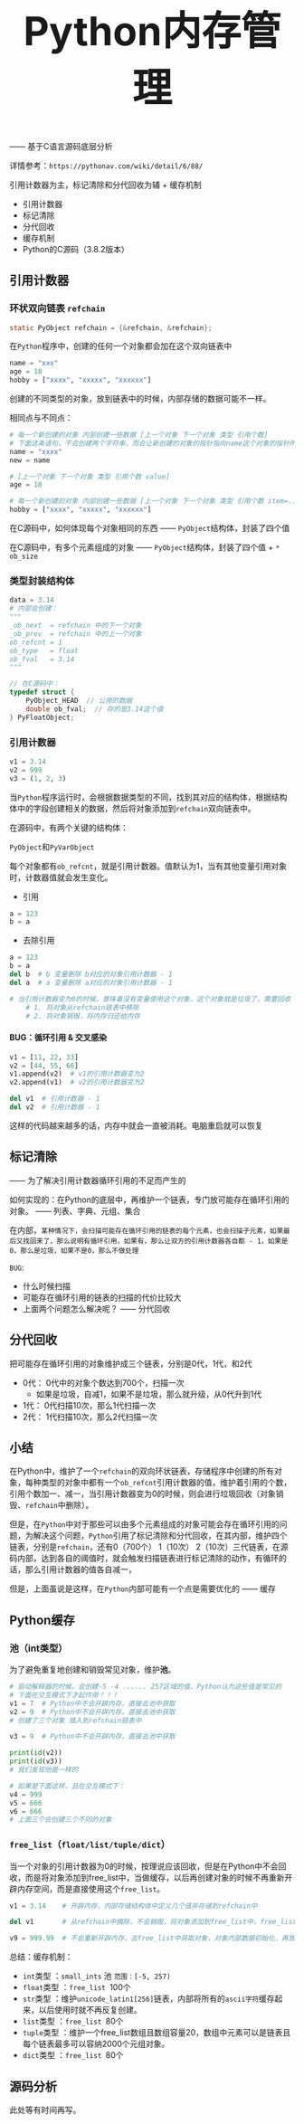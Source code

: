 <h1 style="text-align: center; font-size: 70px;">Python内存管理</h1> 

—— 基于C语言源码底层分析

详情参考：`https://pythonav.com/wiki/detail/6/88/`

引用计数器为主，标记清除和分代回收为辅 + 缓存机制

-   引用计数器
-   标记清除
-   分代回收
-   缓存机制
-   Python的C源码（3.8.2版本）

## 引用计数器

### 环状双向链表 `refchain`

```C
static PyObject refchain = {&refchain, &refchain};
```

在`Python`程序中，创建的任何一个对象都会加在这个双向链表中

```python
name = "xxx"
age = 18
hobby = ["xxxx", "xxxxx", "xxxxxx"]
```

创建的不同类型的对象，放到链表中的时候，内部存储的数据可能不一样。

相同点与不同点：

```python
# 每一个新创建的对象 内部创建一些数据 [上一个对象 下一个对象 类型 引用个数]
# 下面这条语句，不会创建两个字符串，而会让新创建的对象的指针指向name这个对象的指针所指的内存块 就需要引用个数
name = "xxxx"
new = name  

# [上一个对象 下一个对象 类型 引用个数 value]
age = 18

# 每一个新创建的对象 内部创建一些数据 [上一个对象 下一个对象 类型 引用个数 item=... 元素个数]
hobby = ["xxxx", "xxxxx", "xxxxxx"]
```

在C源码中，如何体现每个对象相同的东西      ——  `PyObject`结构体，封装了四个值

在C源码中，有多个元素组成的对象            ——  `PyObject`结构体，封装了四个值 + `* ob_size`

### 类型封装结构体

```python
data = 3.14
# 内部会创建：
"""
_ob_next  = refchain 中的下一个对象
_ob_prev  = refchain 中的上一个对象
ob_refcnt = 1
ob_type   = float
ob_fval   = 3.14
"""
```

```c
// 在C源码中：
typedef struct {
    PyObject_HEAD  // 公用的数据
    double ob_fval;  // 存的是3.14这个值
} PyFloatObject;
```

### 引用计数器

```python
v1 = 3.14
v2 = 999
v3 = (1, 2, 3)
```

当`Python`程序运行时，会根据数据类型的不同，找到其对应的结构体，根据结构体中的字段创建相关的数据，然后将对象添加到`refchain`双向链表中。

在源码中，有两个关键的结构体：

`PyObject`和`PyVarObject`

每个对象都有`ob_refcnt`，就是引用计数器。值默认为1，当有其他变量引用对象时，计数器值就会发生变化。

-   引用

```python
a = 123
b = a
```

-   去除引用

```python
a = 123
b = a
del b  # b 变量删除 b对应的对象引用计数器 - 1
del a  # a 变量删除 a对应的对象引用计数器 - 1

# 当引用计数器变为0的时候，意味着没有变量使用这个对象，这个对象就是垃圾了，需要回收
	# 1. 将对象从refchain链表中移除
	# 2. 将对象销毁，将内存归还给内存
```

#### BUG：循环引用 & 交叉感染

```python
v1 = [11, 22, 33]
v2 = [44, 55, 66]
v1.append(v2)  # v1的引用计数器变为2
v2.append(v1)  # v2的引用计数器变为2

del v1  # 引用计数器 - 1
del v2  # 引用计数器 - 1
```

这样的代码越来越多的话，内存中就会一直被消耗。电脑重启就可以恢复

## 标记清除

—— 为了解决引用计数器循环引用的不足而产生的

如何实现的：在Python的底层中，再维护一个链表，专门放可能存在循环引用的对象。 —— 列表、字典、元组、集合

在内部，`某种情况下，会扫描可能存在循环引用的链表的每个元素，也会扫描子元素，如果最后又找回来了，那么说明有循环引用，如果有，那么让双方的引用计数器各自都 - 1，如果是0，那么是垃圾，如果不是0，那么不做处理` 

`BUG`: 

-   什么时候扫描 
-   可能存在循环引用的链表的扫描的代价比较大
-   上面两个问题怎么解决呢？ —— 分代回收

## 分代回收

把可能存在循环引用的对象维护成三个链表，分别是0代，1代，和2代

-   0代： 0代中的对象个数达到700个，扫描一次
    -   如果是垃圾，自减1，如果不是垃圾，那么就升级，从0代升到1代
-   1代： 0代扫描10次，那么1代扫描一次
-   2代： 1代扫描10次，那么2代扫描一次

## 小结

在Python中，维护了一个`refchain`的双向环状链表，存储程序中创建的所有对象，每种类型的对象中都有一个`ob_refcnt`引用计数器的值，维护着引用的个数，引用个数加一、减一，当引用计数器变为0的时候，则会进行垃圾回收（对象销毁、`refchain`中删除）。

但是，在`Python`中对于那些可以由多个元素组成的对象可能会存在循环引用的问题，为解决这个问题，`Python`引用了标记清除和分代回收，在其内部，维护四个链表，分别是`refchain`，还有0（700个） 1（10次） 2（10次）三代链表，在源码内部，达到各自的阈值时，就会触发扫描链表进行标记清除的动作，有循环的话，那么引用计数器的值各自减一，

但是，上面虽说是这样，在`Python`内部可能有一个点是需要优化的 —— 缓存

## Python缓存

### 池（int类型）

为了避免重复地创建和销毁常见对象，维护**池**。

```python
# 启动解释器的时候，会创建-5 -4 ...... 257区域的值，Python认为这些值是常见的
# 下面在交互模式下才起作用！！！
v1 = 7  # Python中不会开辟内存，直接去池中获取
v2 = 9  # Python中不会开辟内存，直接去池中获取
# 创建了三个对象 插入到refchain链表中

v3 = 9  # Python中不会开辟内存，直接去池中获取

print(id(v2))
print(id(v3))
# 我们发现他是一样的

# 如果是下面这样，且在交互模式下：
v4 = 999
v5 = 666
v6 = 666
# 上面三个会创建三个不同的对象
```

### `free_list`（`float/list/tuple/dict`）

当一个对象的引用计数器为0的时候，按理说应该回收，但是在Python中不会回收，而是将对象添加到free_list中，当做缓存，以后再创建对象的时候不再重新开辟内存空间，而是直接使用这个`free_list`。

```python
v1 = 3.14    # 开辟内存，内部存储结构体中定义几个值并存储到refchain中

del v1       # 从refchain中摘除，不会销毁，将对象添加到free_list中，free_list会有一个个数限制。free_list缓冲满了才销毁

v9 = 999.99  # 不会重新开辟内存，去free_list中获取对象，对象内部数据初始化，再放到refchain中
```

总结：缓存机制：

-   `int`类型     ：`small_ints` 池 `范围：[-5, 257)`
-   `float`类型   ：`free_list `100个
-   `str`类型     ：维护`unicode_latin1[256]`链表，内部将所有的`ascii字符`缓存起来，以后使用时就不再反复创建。
-   `list`类型    ：`free_list `80个
-   `tuple`类型   ：维护一个free_list数组且数组容量20，数组中元素可以是链表且每个链表最多可以容纳2000个元组对象。
-   `dict`类型    ：`free_list `80个

## 源码分析

此处等有时间再写。



































